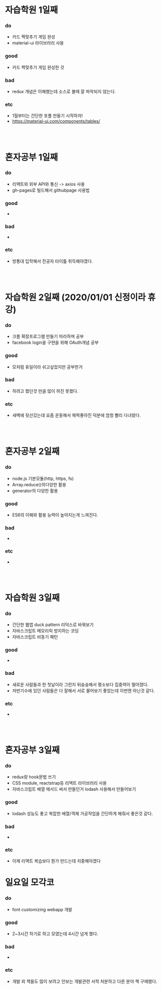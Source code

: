 
# 자습학원 1일째 
### do
- 카드 짝맞추기 게임 완성
- material-ui 라이브러리 사용

### good
- 카드 짝맞추기 게임 완성한 것

### bad
- redux 개념은 이해했는데 소스로 볼때 잘 파악되지 않는다.

### etc
- 1월부터는 간단한 포폴 만들기 시작하자!
- https://material-ui.com/components/tables/

<br /><br />

# 혼자공부 1일째 
### do
- 리액트와 외부 API와 통신 -> axios 사용
- gh-pages로 빌드해서 githubpage 사용법

### good
- 

### bad
- 

### etc
- 방통대 입학해서 전공자 타이틀 취득해야겠다.

<br /><br />

# 자습학원 2일째 (2020/01/01 신정이라 휴강)
### do
- 크롬 확장프로그램 만들기 따라하며 공부
- facebook login을 구현을 위해 OAuth개념 공부

### good
- 모처럼 휴일이라 쉬고싶었지만 공부한거

### bad
- 하려고 했던것 만큼 많이 하진 못했다.

### etc
- 새벽에 뒷산갔는데 요즘 운동해서 체력좋아진 덕분에 엄청 빨리 다녀왔다.

<br /><br />

# 혼자공부 2일째 
### do
- node.js 기본모듈(http, https, fs)
- Array.reduce()의다양한 활용
- generator의 다양한 활용

### good
- ES6의 이해와 활용 능력이 높아지는게 느껴진다.

### bad
- 

### etc
- 

<br /><br />

# 자습학원 3일째 
### do
- 간단한 웹앱 duck pattern 리덕스로 바꿔보기
- 자바스크립트 메모리릭 방지하는 코딩
- 자바스크립트 비동기 패턴

### good
- 

### bad
- 새로운 사람들과 한 첫날이라 그런지 뒤숭숭해서 평소보다 집중력이 떨어졌다.
- 저번기수에 있던 사람들은 다 잘해서 서로 물어보기 좋았는데 이번엔 아닌것 같다.

### etc
- 

<br /><br />

# 혼자공부 3일째 
### do
- redux랑 hook문법 쓰기
- CSS module, reactstrap등 리액트 라이브러리 사용
- 자바스크립트 배열 메서드 써서 만들던거 lodash 사용해서 만들어보기

### good
- lodash 성능도 좋고 복잡한 배열/객체 가공작업을 간단하게 해줘서 좋은것 같다.

### bad
- 

### etc
- 이제 리액트 복습보다 뭔가 만드는데 치중해야겠다

# 일요일 모각코
### do
- font customizing webapp 개발

### good
- 2~3시간 하기로 하고 모였는데 4시간 넘게 했다.

### bad
- 

### etc
-  개발 외 책들도 많이 보려고 안보는 개발관련 서적 처분하고 다른 분야 책 구매했다.
<br /><br />